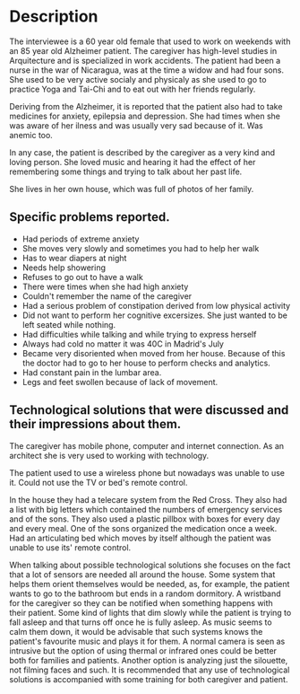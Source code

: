 # Description
The interviewee is a 60 year old female that used to work on weekends with an 85 year old Alzheimer patient. The caregiver has high-level studies in Arquitecture and is specialized in work accidents. 
The patient had been a nurse in the war of Nicaragua, was at the time a widow and had four sons. She used to be very active socialy and physicaly as she used to go to practice Yoga and Tai-Chi and to eat out with her friends regularly.

Deriving from the Alzheimer, it is reported that the patient also had to take medicines for anxiety, epilepsia and depression. She had times when she was aware of her ilness and was usually very sad because of it. Was anemic too.

In any case, the patient is described by the caregiver as a very kind and loving person. She loved music and hearing it had the effect of her remembering some things and trying to talk about her past life.

She lives in her own house, which was full of photos of her family.

## Specific problems reported.
* Had periods of extreme anxiety
* She moves very slowly and sometimes you had to help her walk
* Has to wear diapers at night
* Needs help showering
* Refuses to go out to have a walk
* There were times when she had high anxiety
* Couldn't remember the name of the caregiver
* Had a serious problem of constipation derived from low physical activity
* Did not want to perform her cognitive excersizes. She just wanted to be left seated while nothing.
* Had difficulties while talking and while trying to express herself
* Always had cold no matter it was 40C in Madrid's July
* Became very disoriented when moved from her house. Because of this the doctor had to go to her house to perform checks and analytics.
* Had constant pain in the lumbar area.
* Legs and feet swollen because of lack of movement.

## Technological solutions that were discussed and their impressions about them.
The caregiver has mobile phone, computer and internet connection. As an architect she is very used to working with technology.

The patient used to use a wireless phone but nowadays was unable to use it. Could not use the TV or bed's remote control.

In the house they had a telecare system from the Red Cross. They also had a list with big letters which contained the numbers of emergency services and of the sons. They also used a plastic pillbox with boxes for every day and every meal. One of the sons organized the medication once a week. Had an articulating bed which moves by itself although the patient was unable to use its' remote control.

When talking about possible technological solutions she focuses on the fact that a lot of sensors are needed all around the house.
Some system that helps them orient themselves would be needed, as, for example, the patient wants to go to the bathroom but ends in a random dormitory.
A wristband for the caregiver so they can be notified when something happens with their patient.
Some kind of lights that dim slowly while the patient is trying to fall asleep and that turns off once he is fully asleep.
As music seems to calm them down, it would be advisable that such systems knows the patient's favourite music and plays it for them.
A normal camera is seen as intrusive but the option of using thermal or infrared ones could be better both for families and patients. Another option is analyzing just the silouette, not filming faces and such.
It is recommended that any use of technological solutions is accompanied with some training for both caregiver and patient.